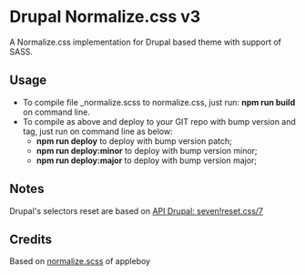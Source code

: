 # Drupal Normalize.css v3
A Normalize.css implementation for Drupal based theme with support of SASS.

## Usage

* To compile file _normalize.scss to normalize.css, just run: **npm run build** on command line.
* To compile as above and deploy to your GIT repo with bump version and tag, just run on command line as below:
	* **npm run deploy** to deploy with bump version patch;
	* **npm run deploy:minor** to deploy with bump version minor;
	* **npm run deploy:major** to deploy with bump version major;

## Notes

Drupal's selectors reset are based on [API Drupal: seven!reset.css/7](https://api.drupal.org/api/drupal/themes!seven!reset.css/7)

## Credits
Based on [normalize.scss](https://github.com/appleboy/normalize.scss) of appleboy
